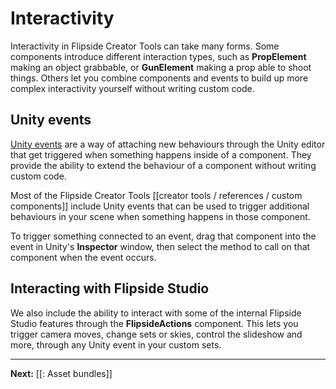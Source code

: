 # Interactivity

Interactivity in Flipside Creator Tools can take many forms. Some components introduce different interaction types, such as **PropElement** making an object grabbable, or **GunElement** making a prop able to shoot things. Others let you combine components and events to build up more complex interactivity yourself without writing custom code.

## Unity events

[Unity events](https://docs.unity3d.com/Manual/UnityEvents.html) are a way of attaching new behaviours through the Unity editor that get triggered when something happens inside of a component. They provide the ability to extend the behaviour of a component without writing custom code.

Most of the Flipside Creator Tools [[creator tools / references / custom components]] include Unity events that can be used to trigger additional behaviours in your scene when something happens in those component.

To trigger something connected to an event, drag that component into the event in Unity's **Inspector** window, then select the method to call on that component when the event occurs.

## Interacting with Flipside Studio

We also include the ability to interact with some of the internal Flipside Studio features through the **FlipsideActions** component. This lets you trigger camera moves, change sets or skies, control the slideshow and more, through any Unity event in your custom sets.

---

**Next:** [[: Asset bundles]]
